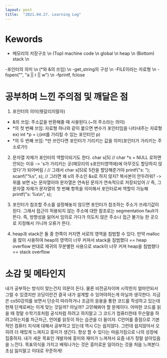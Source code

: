```yaml
---
layout: post
title:  "2021.04.27. Learning Log"
---
```


# Kewords

- 메모리의 저장구조 \n
(Top)        machine code \n
             global \n
             heap \n
(Bottom)     stack \n

-포인터의 의미 \n
(*와 &의 쓰임) \n
-get_string의 구성 \n
-FILE이라는 자료형 \n
-fopen("", "a || r || w") \n
-fprintf, fclose



# 공부하며 느낀 주의점 및 깨달은 점

1. 포인터의 의미(헷갈리지말자)
 - &의 쓰임: 주소값을 반환해줄 때 사용된다.(~의 주소라는 의미)
 - *의 첫 번째 쓰임: 자료형 하나와 같이 붙으면 변수가 포인터임을 나타내주는 자료형
                  ex) int *p = i;(int를 가리킬 수 있는 포인터인 p)
 - *의 두 번째 쓰임: *만 쓰인다면 포인터가 기리키는 값을 의미(포인터가 가리키는 주소로가!)
 
2. 문자열 자체가 포인터의 역할이되기도 한다.
    char s[5] // char *s = NULL 로하면 안되는 이유 -> 's가 가리키는 곳(메모리의 s포인터영역에)에 아무것도 할당하지 않았다'가 되어버림 /
              // 그래서 char s[5]로 5칸을 할당해준거야
    printf("s: ");
    scanf("%s", s); // 그러면 왜 s의 주소인 &s로 하지 않지? 복사본이 안두려워? -> 위를 보면 s는 문자열이야 문자열은 연속된 문자가 연속적으로 저장되있어
                    // 즉, 그 문자열 자체가 문자열의 첫 번째 항목을 의미해서 포인터로써 역할이 가능해
    printf("s: %s\n", s);

3. 포인터가 참조할 주소를 설정해놓지 않으면 포인터가 참조하는 주소가 쓰레기값이된다.
그래서 접근이 허용되지 않는 주소에 대한 참조로는 segmentation fault가 뜬다.
즉, 방향성을 잃어서 임의로 가다가 의도치 않은 주소나 접근 불가능 한 곳으로 지정해서 가니까 오류가 뜬다.

4. heap과 stack은 둘 중 한쪽이 커지면 서로의 영역을 침범할 수 있다.
   만약 malloc을 많이 사용하여 heap의 영역이 너무 커져서 stack을 침범했다 == heap overflow
   반대로 재귀의 무분별한 사용으로 stack이 너무 커져 heap을 침범했다 == stack overflow
   
   
   
# 소감 및 메타인지

내가 공부하는 방식이 맞는건지 의문이 든다. 물론 비전공자이며 시작한지 얼마안되서 그럴 수 있겠지만 코딩이란건 결국 내가 설계할 수 있어야하는게 아닐까 생각한다.
지금은 cs50강의를 보면서 단순히 따라하거나 조금의 응용을 통한 코드를 작성하고 있는데 현재 단계로써는 이게 맞는 것일까? 아닐까? 고민해봐야 할 문제이다.
어떠한 코드를 읽을 때 정말 수학기호처럼 공식처럼 하려고 하지말고 그 코드가 컴퓨터한테 무슨말을 하려고하는지를 차근차근, 언어를 읽듯이 하는 습관을 더 들이자.
C언어를 중점으로 기본적인 컴퓨터 지식에 대해서 공부하고 있는데 역시 C는 쉽지않다. 그런데 쉽지않아서 오히려 더 재밌게 느껴지고 흥미가 생긴다.
항상 할 수 있다는 마음가짐으로 나의 성장에 집중하자. 내가 세운 목표인 개발자에 흥미와 재미가 느껴져서 요즘 내가 정말 살아있음을 느낀다.
목표의식을 가지고 배워나가는 것은 흥미로운 일이라는 것을 처음 느껴본다.
초심 잃지말고 이대로 꾸준하게!
